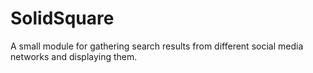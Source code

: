 # SolidSquare

A small module for gathering search results from different social media networks and displaying them.
